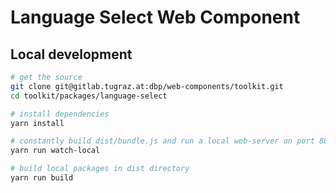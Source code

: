# Language Select Web Component

## Local development

```bash
# get the source
git clone git@gitlab.tugraz.at:dbp/web-components/toolkit.git
cd toolkit/packages/language-select

# install dependencies
yarn install

# constantly build dist/bundle.js and run a local web-server on port 8002 
yarn run watch-local

# build local packages in dist directory
yarn run build
```
